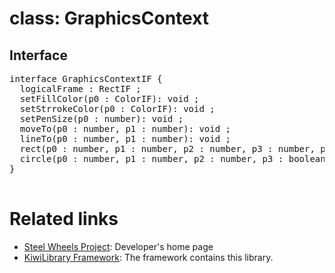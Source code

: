 # class: GraphicsContext

## Interface
<pre>
interface GraphicsContextIF {
  logicalFrame : RectIF ;
  setFillColor(p0 : ColorIF): void ;
  setStrrokeColor(p0 : ColorIF): void ;
  setPenSize(p0 : number): void ;
  moveTo(p0 : number, p1 : number): void ;
  lineTo(p0 : number, p1 : number): void ;
  rect(p0 : number, p1 : number, p2 : number, p3 : number, p4 : boolean): void ;
  circle(p0 : number, p1 : number, p2 : number, p3 : boolean): void ;
}

</pre>

# Related links
* [Steel Wheels Project](https://gitlab.com/steewheels/project/-/blob/main/README.md): Developer's home page
* [KiwiLibrary Framework](https://gitlab.com/steewheels/kiwiscript/-/blob/main/KiwiLibrary/README.md): The framework contains this library.


